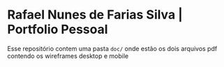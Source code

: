 # Rafael Nunes de Farias Silva | Portfolio Pessoal

Esse repositório contem uma pasta ```doc/``` onde estão os dois arquivos pdf contendo os wireframes desktop e mobile
